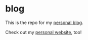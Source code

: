 # blog

This is the repo for my [personal blog](https://blog.ryanrickgauer.com/home.php). 

Check out my [personal website](https://www.ryanrickgauer.com/resume/index.html), too!
